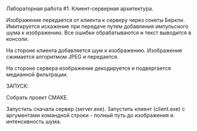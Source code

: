 Лабораторная работа #1. Клиент-серверная архитектура.

Изображение передается от клиента к серверу через сокеты Беркли. 
Имитируется искажение при передаче путем добавления импульсного шума к изображению.
Все ошибки обрабатываются и текст выводится в консоли.

На стороне клиента добавляется шум к изображению. Изображение сжимается алгоритмом JPEG и передается.

На стороне сервера изображение декодируется и подвергается медианной фильтрации.

ЗАПУСК:

Собрать проект CMAKE.

Запустить сначала сервер (server.exe).
Запустить клиент (client.exe) с аргументами командной строки - полный путь до изображения и интенсивность шума.
 
